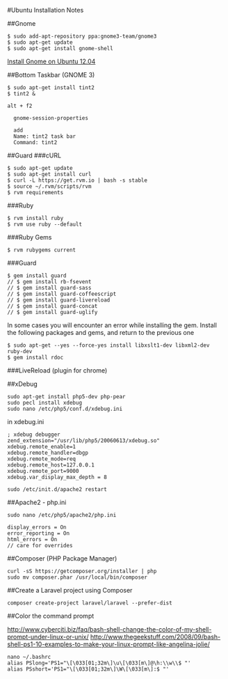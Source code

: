 #Ubuntu Installation Notes

##Gnome

    $ sudo add-apt-repository ppa:gnome3-team/gnome3
    $ sudo apt-get update
    $ sudo apt-get install gnome-shell
    
[Install Gnome on Ubuntu 12.04](http://www.filiwiese.com/installing-gnome-on-ubuntu-12-04-precise-pangolin/)

##Bottom Taskbar (GNOME 3)

    $ sudo apt-get install tint2
    $ tint2 &
    
    alt + f2
	
	  gnome-session-properties

	  add
	  Name: tint2 task bar
	  Command: tint2

##Guard
###cURL

    $ sudo apt-get update
    $ sudo apt-get install curl
    $ curl -L https://get.rvm.io | bash -s stable
    $ source ~/.rvm/scripts/rvm
    $ rvm requirements
		
###Ruby

    $ rvm install ruby
    $ rvm use ruby --default
		
###Ruby Gems

    $ rvm rubygems current
 
###Guard

    $ gem install guard
    // $ gem install rb-fsevent
    // $ gem install guard-sass
    // $ gem install guard-coffeescript
    // $ gem install guard-livereload
    // $ gem install guard-concat
    // $ gem install guard-uglify
    
In some cases you will encounter an error while installing the gem. Install the following packages and gems, and return to the previous one

	$ sudo apt-get --yes --force-yes install libxslt1-dev libxml2-dev ruby-dev
	$ gem install rdoc
		
###LiveReload (plugin for chrome)

##xDebug

    sudo apt-get install php5-dev php-pear
    sudo pecl install xdebug
    sudo nano /etc/php5/conf.d/xdebug.ini
    
in xdebug.ini

    ; xdebug debugger
    zend_extension="/usr/lib/php5/20060613/xdebug.so"
    xdebug.remote_enable=1
    xdebug.remote_handler=dbgp
    xdebug.remote_mode=req
    xdebug.remote_host=127.0.0.1
    xdebug.remote_port=9000
    xdebug.var_display_max_depth = 8

    sudo /etc/init.d/apache2 restart
    
##Apache2 - php.ini

    sudo nano /etc/php5/apache2/php.ini
    
    display_errors = On 	
    error_reporting = On
    html_errors = On
    // care for overrides
    
##Composer (PHP Package Manager)

    curl -sS https://getcomposer.org/installer | php
    sudo mv composer.phar /usr/local/bin/composer

##Create a Laravel project using Composer

    composer create-project laravel/laravel --prefer-dist

##Color the command prompt

http://www.cyberciti.biz/faq/bash-shell-change-the-color-of-my-shell-prompt-under-linux-or-unix/
http://www.thegeekstuff.com/2008/09/bash-shell-ps1-10-examples-to-make-your-linux-prompt-like-angelina-jolie/

    nano ~/.bashrc
    alias PSlong='PS1="\[\033[01;32m\]\u\[\033[m\]@\h:\\w\\$ "'
    alias PSshort='PS1="\[\033[01;32m\]\W\[\033[m\]:$ "'






